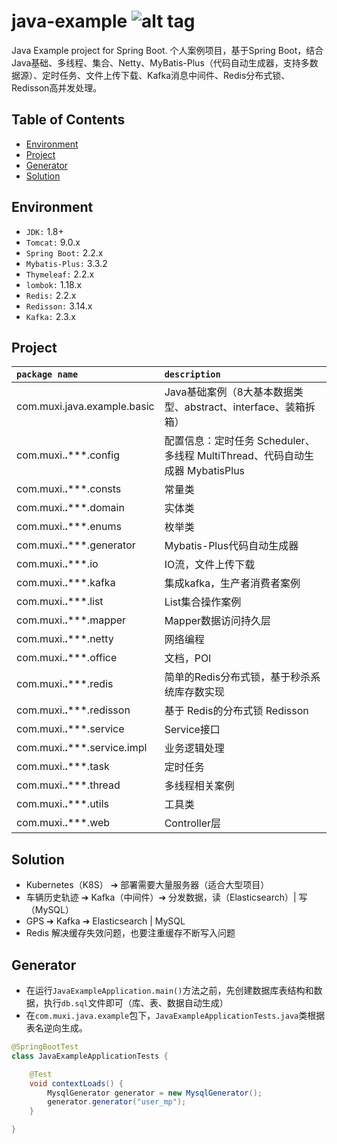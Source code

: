 java-example ![alt tag](https://api.travis-ci.org/phishman3579/java-algorithms-implementation.svg?branch=master)
==============================

Java Example project for Spring Boot. 个人案例项目，基于Spring Boot，结合Java基础、多线程、集合、Netty、MyBatis-Plus（代码自动生成器，支持多数据源）、定时任务、文件上传下载、Kafka消息中间件、Redis分布式锁、Redisson高并发处理。

## Table of Contents
+ [Environment](https://github.com/loveisontheway/java-example#Environment)
+ [Project](https://github.com/loveisontheway/java-example#Project)
+ [Generator](https://github.com/loveisontheway/java-example#Generator)
+ [Solution](https://github.com/loveisontheway/java-example#Solution)

## Environment
+ `JDK:` 1.8+
+ `Tomcat:` 9.0.x
+ `Spring Boot:` 2.2.x
+ `Mybatis-Plus:` 3.3.2
+ `Thymeleaf:` 2.2.x
+ `lombok:` 1.18.x
+ `Redis:` 2.2.x
+ `Redisson:` 3.14.x
+ `Kafka:` 2.3.x

## Project
| `package name` | `description` |
| :------ | :------ |
| com.muxi.java.example.basic | Java基础案例（8大基本数据类型、abstract、interface、装箱拆箱） |
| com.muxi.****.*******.config | 配置信息：定时任务 Scheduler、多线程 MultiThread、代码自动生成器 MybatisPlus |
| com.muxi.****.*******.consts | 常量类 |
| com.muxi.****.*******.domain | 实体类 |
| com.muxi.****.*******.enums | 枚举类 |
| com.muxi.****.*******.generator | Mybatis-Plus代码自动生成器 |
| com.muxi.****.*******.io | IO流，文件上传下载 |
| com.muxi.****.*******.kafka | 集成kafka，生产者消费者案例 |
| com.muxi.****.*******.list | List集合操作案例 |
| com.muxi.****.*******.mapper | Mapper数据访问持久层 |
| com.muxi.****.*******.netty | 网络编程 |
| com.muxi.****.*******.office | 文档，POI |
| com.muxi.****.*******.redis | 简单的Redis分布式锁，基于秒杀系统库存数实现 |
| com.muxi.****.*******.redisson | 基于 Redis的分布式锁 Redisson |
| com.muxi.****.*******.service | Service接口 |
| com.muxi.****.*******.service.impl | 业务逻辑处理 |
| com.muxi.****.*******.task | 定时任务 |
| com.muxi.****.*******.thread | 多线程相关案例 |
| com.muxi.****.*******.utils | 工具类 |
| com.muxi.****.*******.web | Controller层 |

## Solution
+ Kubernetes（K8S） ➔ 部署需要大量服务器（适合大型项目）
+ 车辆历史轨迹 ➔ Kafka（中间件）➔ 分发数据，读（Elasticsearch）| 写（MySQL）
+ GPS ➔ Kafka ➔ Elasticsearch | MySQL
+ Redis 解决缓存失效问题，也要注重缓存不断写入问题

## Generator
- 在运行`JavaExampleApplication.main()`方法之前，先创建数据库表结构和数据，执行`db.sql`文件即可（库、表、数据自动生成）
- 在`com.muxi.java.example`包下，`JavaExampleApplicationTests.java`类根据表名逆向生成。
```java
@SpringBootTest
class JavaExampleApplicationTests {

	@Test
	void contextLoads() {
		MysqlGenerator generator = new MysqlGenerator();
		generator.generator("user_mp");
	}

}
```